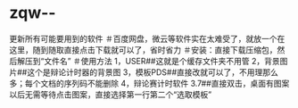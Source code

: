 # zqw--
更新所有可能要用到的软件
＃百度网盘，微云等软件实在太难受了，就放一个在这里，随到随取直接点击下载就可以了，省时省力
＃安装：直接下载压缩包，然后解压到“文件名”
＃使用方法
1，USER##这就是个缓存文件夹不用管
2，背景图片##这个是辩论计时器的背景图
3，模板PDS##直接改就可以了，不用理那么多；每个文档的序列码不能删除
4，辩论赛计时软件 3.7##直接双击，桌面有图案以后无需等待点击图案，直接选择第一行第二个“选取模板”
